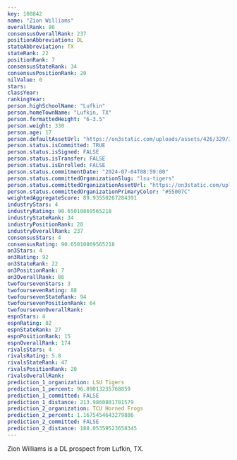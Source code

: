 ```yaml
---
key: 108842
name: "Zion Williams"
overallRank: 86
consensusOverallRank: 237
positionAbbreviation: DL
stateAbbreviation: TX
stateRank: 22
positionRank: 7
consensusStateRank: 34
consensusPositionRank: 20
nilValue: 0
stars: 
classYear: 
rankingYear: 
person.highSchoolName: "Lufkin"
person.homeTownName: "Lufkin, TX"
person.formattedHeight: "6-3.5"
person.weight: 330
person.age: 17
person.defaultAssetUrl: "https://on3static.com/uploads/assets/426/329/329426.png"
person.status.isCommitted: TRUE
person.status.isSigned: FALSE
person.status.isTransfer: FALSE
person.status.isEnrolled: FALSE
person.status.commitmentDate: "2024-07-04T08:59:00"
person.status.committedOrganizationSlug: "lsu-tigers"
person.status.committedOrganizationAssetUrl: "https://on3static.com/uploads/assets/10/150/150010.svg"
person.status.committedOrganizationPrimaryColor: "#55007C"
weightedAggregateScore: 89.93550267284391
industryStars: 4
industryRating: 90.65010869565218
industryStateRank: 34
industryPositionRank: 20
industryOverallRank: 237
consensusStars: 4
consensusRating: 90.65010869565218
on3Stars: 4
on3Rating: 92
on3StateRank: 22
on3PositionRank: 7
on3OverallRank: 86
twofoursevenStars: 3
twofoursevenRating: 88
twofoursevenStateRank: 94
twofoursevenPositionRank: 64
twofoursevenOverallRank: 
espnStars: 4
espnRating: 82
espnStateRank: 27
espnPositionRank: 15
espnOverallRank: 174
rivalsStars: 4
rivalsRating: 5.8
rivalsStateRank: 47
rivalsPositionRank: 20
rivalsOverallRank: 
prediction_1_organization: LSU Tigers
prediction_1_percent: 96.89013235768859
prediction_1_committed: FALSE
prediction_1_distance: 213.9860801701579
prediction_2_organization: TCU Horned Frogs
prediction_2_percent: 1.1675454643279886
prediction_2_committed: FALSE
prediction_2_distance: 188.05359523658345
---
```

Zion Williams is a DL prospect from Lufkin, TX.